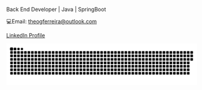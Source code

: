 Back End Developer | Java | SpringBoot

💻Email: theogferreira@outlook.com

[LinkedIn Profile](https://www.linkedin.com/in/theodoro-ferreira-b3597622b/)

![Snake animation](https://github.com/theodoroferreira/theodoroferreira/blob/output/github-contribution-grid-snake.svg)
